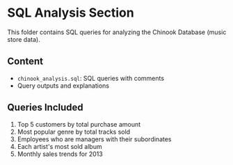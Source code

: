 # SQL Analysis Section

This folder contains SQL queries for analyzing the Chinook Database (music store data).

## Content

- `chinook_analysis.sql`: SQL queries with comments
- Query outputs and explanations

## Queries Included

1. Top 5 customers by total purchase amount
2. Most popular genre by total tracks sold
3. Employees who are managers with their subordinates
4. Each artist's most sold album
5. Monthly sales trends for 2013
